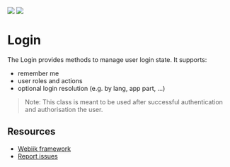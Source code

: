 <p align="left">
<img src="https://img.shields.io/packagist/l/webiik/webiik.svg"/>
<img src="https://img.shields.io/badge/dependencies-3-brightgreen.svg"/>
</p>

Login
=====
The Login provides methods to manage user login state. It supports:
* remember me
* user roles and actions
* optional login resolution (e.g. by lang, app part, ...)

> Note: This class is meant to be used after successful authentication and authorisation the user.

Resources
---------
* [Webiik framework][1]
* [Report issues][2]

[1]: https://github.com/webiik/webiik
[2]: https://github.com/webiik/webiik-components/issues